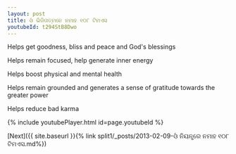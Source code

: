 ```yaml
---
layout: post
title: ଓଁ ଭିଜିତାତ୍ମନେ ନମାହ ୧୦୮ ଟିମଏସ
youtubeId: t294StB8Dwo
---
```

 
 
Helps get goodness, bliss and peace and God's blessings
 
Helps remain focused, help generate inner energy 
 
Helps boost physical and mental health 
 
Helps remain grounded and generates a sense of gratitude towards the greater power 
 
Helps reduce bad karma
 
 
 
 


{% include youtubePlayer.html id=page.youtubeId %}
 
[Next]({{ site.baseurl }}{% link  split1/_posts/2013-02-09-ଓଁ ନିୟନ୍ତ୍ରେ ନମାହ ୧୦୮ ଟିମଏସ.md%})
 
